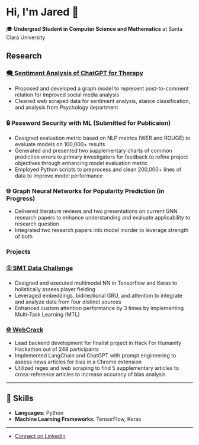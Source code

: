 # Hi, I'm Jared 👋

🎓 **Undergrad Student in Computer Science and Mathematics** at Santa Clara University  


## Research

### [🗨️ Sentiment Analysis of ChatGPT for Therapy](https://www.scu.edu/cas/mathcs/news-and-events/stories/dr-smita-ghosh-awarded-a-whitham-collaborative-grant.html)
- Proposed and developed a graph model to represent post-to-comment relation for improved social media analysis
- Cleaned web scraped data for sentiment analysis, stance classification, and analysis from Psychology department

### 🔒 Password Security with ML (Submitted for Publicaion)
- Designed evaluation metric based on NLP metrics (WER and ROUGE) to evaluate models on 100,000+ results
- Generated and presented two supplementary charts of common prediction errors to primary investigators for feedback to refine project objectives through enhancing model evaluation metric
- Employed Python scripts to preprocess and clean 200,000+ lines of data to improve model performance

### 🌐 Graph Neural Networks for Popularity Prediction (in Progress)
- Delivered literature reviews and two presentations on current GNN research papers to enhance understanding and evaluate applicability to research question
- Integrated two research papers into model inorder to leverage strength of both


### Projects

### [⚾ SMT Data Challenge](https://github.com/tsaichenlin/smt)
- Designed and executed multimodal NN in Tensorflow and Keras to holistically assess player fielding
- Leveraged embeddings, bidirectional GRU, and attention to integrate and analyze data from four distinct sources
- Enhanced custom attention performance by 3 times by implementing Multi-Task Learning (MTL)

### [🌐 WebCrack](https://github.com/tsaichenlin/WebCrackExtension)
- Lead backend development for finalist project in Hack For Humanity Hackathon out of 248 participants
- Implemented LangChain and ChatGPT with prompt engineering to assess news articles for bias in a Chrome extension
- Utilized regex and web scraping to find 5 supplementary articles to cross-reference articles to increase accuracy of bias analysis
---
## 🔧 Skills

- **Languages:** Python
- **Machine Learning Frameworks:** TensorFlow, Keras

---
- [Connect on LinkedIn](https://www.linkedin.com/in/jared-maeyama-47b18422a/)

